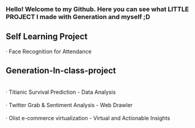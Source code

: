 ### Hello! Welcome to my Github. Here you can see what LITTLE PROJECT I made with Generation and myself ;D

## Self Learning Project
‧ Face Recognition for Attendance

## Generation-In-class-project
<br>‧ Titianic Survival Prediction - Data Analysis</br>
<br>‧ Twitter Grab & Sentiment Analysis - Web Drawler</br>
<br>‧ Olist e-commerce virtualization - Virtual and Actionable Insights</br>
